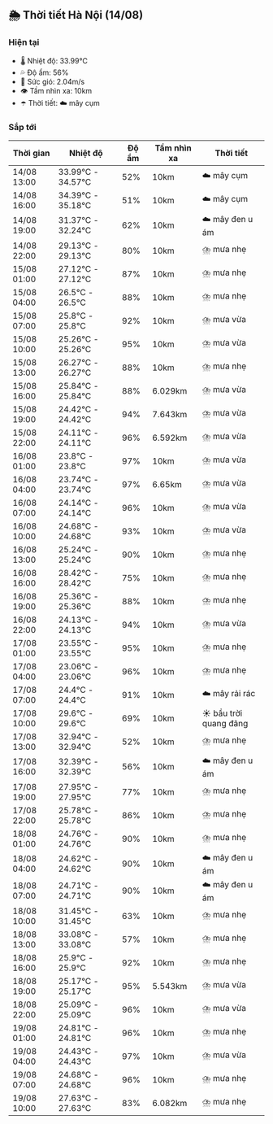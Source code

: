 ## 🌦️ Thời tiết Hà Nội (14/08)

### Hiện tại

- 🌡️ Nhiệt độ: 33.99℃
- 💦 Độ ẩm: 56%
- 💨 Sức gió: 2.04m/s
- 👁️ Tầm nhìn xa: 10km
- ☂️ Thời tiết: ☁️ mây cụm

### Sắp tới

| Thời gian | Nhiệt độ | Độ ẩm | Tầm nhìn xa | Thời tiết |
| --- | --- | --- | --- | --- |
| 14/08 13:00 | 33.99℃ - 34.57℃ | 52% | 10km | ☁️ mây cụm |
| 14/08 16:00 | 34.39℃ - 35.18℃ | 51% | 10km | ☁️ mây cụm |
| 14/08 19:00 | 31.37℃ - 32.24℃ | 62% | 10km | ☁️ mây đen u ám |
| 14/08 22:00 | 29.13℃ - 29.13℃ | 80% | 10km | ⛈️ mưa nhẹ |
| 15/08 01:00 | 27.12℃ - 27.12℃ | 87% | 10km | ⛈️ mưa nhẹ |
| 15/08 04:00 | 26.5℃ - 26.5℃ | 88% | 10km | ⛈️ mưa nhẹ |
| 15/08 07:00 | 25.8℃ - 25.8℃ | 92% | 10km | ⛈️ mưa vừa |
| 15/08 10:00 | 25.26℃ - 25.26℃ | 95% | 10km | ⛈️ mưa vừa |
| 15/08 13:00 | 26.27℃ - 26.27℃ | 88% | 10km | ⛈️ mưa nhẹ |
| 15/08 16:00 | 25.84℃ - 25.84℃ | 88% | 6.029km | ⛈️ mưa vừa |
| 15/08 19:00 | 24.42℃ - 24.42℃ | 94% | 7.643km | ⛈️ mưa vừa |
| 15/08 22:00 | 24.11℃ - 24.11℃ | 96% | 6.592km | ⛈️ mưa vừa |
| 16/08 01:00 | 23.8℃ - 23.8℃ | 97% | 10km | ⛈️ mưa vừa |
| 16/08 04:00 | 23.74℃ - 23.74℃ | 97% | 6.65km | ⛈️ mưa vừa |
| 16/08 07:00 | 24.14℃ - 24.14℃ | 96% | 10km | ⛈️ mưa vừa |
| 16/08 10:00 | 24.68℃ - 24.68℃ | 93% | 10km | ⛈️ mưa vừa |
| 16/08 13:00 | 25.24℃ - 25.24℃ | 90% | 10km | ⛈️ mưa nhẹ |
| 16/08 16:00 | 28.42℃ - 28.42℃ | 75% | 10km | ⛈️ mưa nhẹ |
| 16/08 19:00 | 25.36℃ - 25.36℃ | 88% | 10km | ⛈️ mưa nhẹ |
| 16/08 22:00 | 24.13℃ - 24.13℃ | 94% | 10km | ⛈️ mưa vừa |
| 17/08 01:00 | 23.55℃ - 23.55℃ | 95% | 10km | ⛈️ mưa nhẹ |
| 17/08 04:00 | 23.06℃ - 23.06℃ | 96% | 10km | ⛈️ mưa nhẹ |
| 17/08 07:00 | 24.4℃ - 24.4℃ | 91% | 10km | ☁️ mây rải rác |
| 17/08 10:00 | 29.6℃ - 29.6℃ | 69% | 10km | ☀️ bầu trời quang đãng |
| 17/08 13:00 | 32.94℃ - 32.94℃ | 52% | 10km | ⛈️ mưa nhẹ |
| 17/08 16:00 | 32.39℃ - 32.39℃ | 56% | 10km | ☁️ mây đen u ám |
| 17/08 19:00 | 27.95℃ - 27.95℃ | 77% | 10km | ⛈️ mưa nhẹ |
| 17/08 22:00 | 25.78℃ - 25.78℃ | 86% | 10km | ⛈️ mưa nhẹ |
| 18/08 01:00 | 24.76℃ - 24.76℃ | 90% | 10km | ⛈️ mưa nhẹ |
| 18/08 04:00 | 24.62℃ - 24.62℃ | 90% | 10km | ☁️ mây đen u ám |
| 18/08 07:00 | 24.71℃ - 24.71℃ | 90% | 10km | ☁️ mây đen u ám |
| 18/08 10:00 | 31.45℃ - 31.45℃ | 63% | 10km | ⛈️ mưa nhẹ |
| 18/08 13:00 | 33.08℃ - 33.08℃ | 57% | 10km | ⛈️ mưa nhẹ |
| 18/08 16:00 | 25.9℃ - 25.9℃ | 92% | 10km | ⛈️ mưa nhẹ |
| 18/08 19:00 | 25.17℃ - 25.17℃ | 95% | 5.543km | ⛈️ mưa vừa |
| 18/08 22:00 | 25.09℃ - 25.09℃ | 96% | 10km | ⛈️ mưa vừa |
| 19/08 01:00 | 24.81℃ - 24.81℃ | 96% | 10km | ⛈️ mưa nhẹ |
| 19/08 04:00 | 24.43℃ - 24.43℃ | 97% | 10km | ⛈️ mưa vừa |
| 19/08 07:00 | 24.68℃ - 24.68℃ | 96% | 10km | ⛈️ mưa nhẹ |
| 19/08 10:00 | 27.63℃ - 27.63℃ | 83% | 6.082km | ⛈️ mưa nhẹ |
